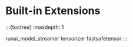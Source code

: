 # Built-in Extensions

:::{toctree}
:maxdepth: 1

runai_model_streamer
tensorizer
fastsafetensor
:::
